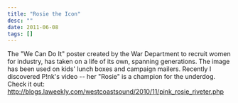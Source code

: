 ```yaml
---
title: "Rosie the Icon"
desc: ""
date: 2011-06-08
tags: []
---
```


The "We Can Do It" poster created by the War Department to recruit women for industry, has taken on a life of its own, spanning generations. The image has been used on kids' lunch boxes and campaign mailers. Recently I discovered P!nk's video -- her "Rosie" is a champion for the underdog. Check it out: http://blogs.laweekly.com/westcoastsound/2010/11/pink_rosie_riveter.php
